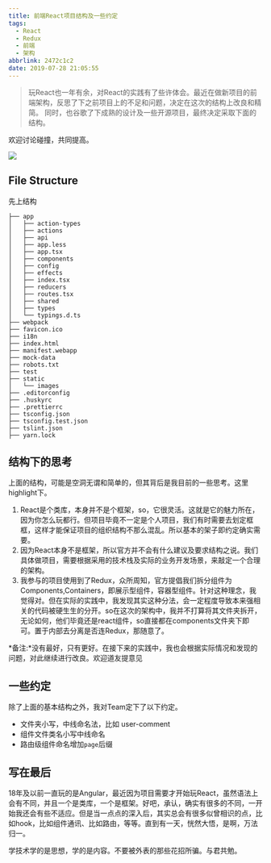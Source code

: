 ```yaml
---
title: 前端React项目结构及一些约定
tags:
  - React
  - Redux
  - 前端
  - 架构
abbrlink: 2472c1c2
date: 2019-07-28 21:05:55
---
```

> 玩React也一年有余，对React的实践有了些许体会。最近在做新项目的前端架构，反思了下之前项目上的不足和问题，决定在这次的结构上改良和精简。
同时，也谷歌了下成熟的设计及一些开源项目，最终决定采取下面的结构。

欢迎讨论碰撞，共同提高。

![](http://static.1991421.cn/2019-07-28-134612.jpg)

## File Structure

先上结构

```
├── app
│   ├── action-types          
│   ├── actions
│   ├── api
│   ├── app.less
│   ├── app.tsx
│   ├── components
│   ├── config
│   ├── effects
│   ├── index.tsx
│   ├── reducers
│   ├── routes.tsx
│   ├── shared
│   ├── types
│   └── typings.d.ts
├── webpack
├── favicon.ico
├── i18n
├── index.html
├── manifest.webapp
├── mock-data
├── robots.txt
├── test
├── static
│   └── images
├── .editorconfig
├── .huskyrc
├── .prettierrc
├── tsconfig.json                 
├── tsconfig.test.json
├── tslint.json         
├── yarn.lock  

```
## 结构下的思考
上面的结构，可能是空洞无谓和简单的，但其背后是我目前的一些思考。这里highlight下。
1. React是个类库，本身并不是个框架，so，它很灵活。这就是它的魅力所在，因为你怎么玩都行。但项目毕竟不一定是个人项目，我们有时需要去划定框框，这样才能保证项目的组织结构不那么混乱。所以基本的架子即约定确实需要。
2. 因为React本身不是框架，所以官方并不会有什么建议及要求结构之说。我们具体做项目，需要根据采用的技术栈及实际的业务开发场景，来敲定一个合理的架构。
3. 我参与的项目使用到了Redux，众所周知，官方提倡我们拆分组件为Components,Containers，即展示型组件，容器型组件。针对这种理念，我觉得对。但在实际的实践中，我发现其实这种分法，会一定程度导致本来强相关的代码被硬生生的分开。so在这次的架构中，我并不打算将其文件夹拆开，无论如何，他们毕竟还是react组件，so直接都在components文件夹下即可。置于内部去分离是否连Redux，那随意了。

*备注:*没有最好，只有更好。在接下来的实践中，我也会根据实际情况和发现的问题，对此继续进行改良。欢迎道友提意见

## 一些约定
除了上面的基本结构之外，我对Team定下了以下约定。
- 文件夹小写，中线命名法，比如 user-comment
- 组件文件类名小写中线命名
- 路由级组件命名增加`page`后缀

## 写在最后
18年及以前一直玩的是Angular，最近因为项目需要才开始玩React，虽然语法上会有不同，并且一个是类库，一个是框架。好吧，承认，确实有很多的不同，一开始我还会有些不适应。但是当一点点的深入后，其实总会有很多似曾相识的点，比如hook，比如组件通讯、比如路由，等等。直到有一天，恍然大悟，是啊，万法归一。

学技术学的是思想，学的是内容。不要被外表的那些花招所骗。与君共勉。

